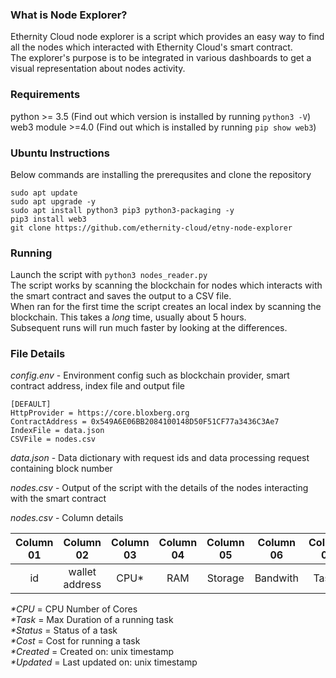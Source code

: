 ### What is Node Explorer?
Ethernity Cloud node explorer is a script which provides an easy way to find all the nodes which interacted with Ethernity Cloud's smart contract. <br />
The explorer's purpose is to be integrated in various dashboards to get a visual representation about nodes activity. <br />

### Requirements
python >= 3.5 (Find out which version is installed by running ```python3 -V```) <br />
web3 module >=4.0 (Find out which is installed by running ```pip show web3```) <br />

### Ubuntu Instructions
Below commands are installing the prerequsites and clone the repository
```
sudo apt update
sudo apt upgrade -y
sudo apt install python3 pip3 python3-packaging -y
pip3 install web3
git clone https://github.com/ethernity-cloud/etny-node-explorer
```

### Running
Launch the script with ```python3 nodes_reader.py```  <br />
The script works by scanning the blockchain for nodes which interacts with the smart contract and saves the output to a CSV file. <br />
When ran for the first time the script creates an local index by scanning the blockchain. This takes a *long* time, usually about 5 hours.  <br />
Subsequent runs will run much faster by looking at the differences.

### File Details
*config.env* - Environment config such as blockchain provider, smart contract address, index file and output file <br />
```
[DEFAULT]
HttpProvider = https://core.bloxberg.org
ContractAddress = 0x549A6E06BB2084100148D50F51CF77a3436C3Ae7
IndexFile = data.json
CSVFile = nodes.csv
```

*data.json* - Data dictionary with request ids and data processing request containing block number <br />

*nodes.csv* - Output of the script with the details of the nodes interacting with the smart contract <br />

*nodes.csv* - Column details <br />

| Column 01  | Column 02 | Column 03 | Column 04 | Column 05 | Column 06 | Column 07 | Column 08 | Column 09 | Column 10 |Column 11|
| :---: | :---: | :---: | :---: | :---: | :---: | :---: | :---: | :---: | :---: | :---: |
|id|wallet address|CPU*|RAM|Storage|Bandwith   |Task*|Status*|Cost*|Created*|Updated*|


_*CPU_ = CPU Number of Cores <br />
_*Task_ = Max Duration of a running task <br />
_*Status_ = Status of a task <br />
_*Cost_ = Cost for running a task <br />
_*Created_ = Created on: unix timestamp <br />
_*Updated_ = Last updated on: unix timestamp <br />
